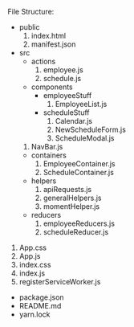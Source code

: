 File Structure:
* public
  1. index.html
  1. manifest.json
* src
  * actions
    1. employee.js
    1. schedule.js
  * components
    * employeeStuff
      1. EmployeeList.js
    * scheduleStuff
      1. Calendar.js
      1. NewScheduleForm.js
      1. ScheduleModal.js
  1. NavBar.js
  * containers
    1. EmployeeContainer.js
    1. ScheduleContainer.js          
  * helpers
    1. apiRequests.js
    1. generalHelpers.js
    1. momentHelper.js          
  * reducers
    1. employeeReducers.js
    1. scheduleReducer.js
 1. App.css
 1. App.js
 1. index.css
 1. index.js
 1. registerServiceWorker.js
* package.json
* README.md
* yarn.lock
